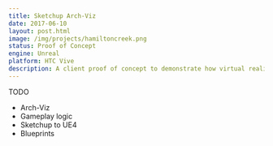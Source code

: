```yaml
---
title: Sketchup Arch-Viz
date: 2017-06-10
layout: post.html
image: /img/projects/hamiltoncreek.png
status: Proof of Concept
engine: Unreal
platform: HTC Vive
description: A client proof of concept to demonstrate how virtual reality can be used for real-time interactive architectural visualization.
---
```


TODO

- Arch-Viz
- Gameplay logic
- Sketchup to UE4
- Blueprints
